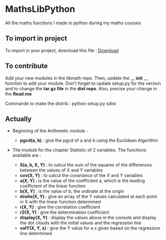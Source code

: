 # MathsLibPython
 
All the maths functions I made in python during my maths courses

## To import in project

To import in your project, download this file : [Download](https://github.com/eraflo/MathsLibPython/blob/0e1e929dfa3838c43730f4b73359b6df44d1563c/dist/maths-lib-0.0.1.tar.gz)

## To contribute

Add your new modules in the libmath repo. Then, update the __ __init__ __ function to add your module. Don't forget to update setup.py for the version and to change the __tar.gz file__ in the __dist repo__.
Also, precise your change in the __Read.me__

Commande to make the distrib : python setup.py sdist

## Actually
- Beginning of the Arithmetic module :
  - __pgcd(a, b)__ : give the pgcd of a and b using the Euclidean Algorithm

- The module for the chapter Statistic of 2 variables. The functions available are :
  - __S(a, b, X, Y)__ : to calcul the sum of the squares of the differences between the values of X and Y variables
  - __cov(X, Y)__ : to calcul the covariance of the X and Y variables
  - __a(X, Y)__ : is the value of the coefficient a, which is the leading coefficient of the linear function
  - __b(X, Y)__ : is the value of b, the ordinate at the origin
  - __droite(X, Y)__ : give an array of the Y values calculated at each point in X with the linear function determined
  - __r(X, Y)__ : give the correlation coefficient
  - __r2(X, Y)__ : give the determination coefficient
  - __display(X, Y)__ : display the values above in the console and display the dot clouds with the initial values and the regression line
  - __valY(X, Y, x)__ : give the Y value for a x given based on the regression line determined
